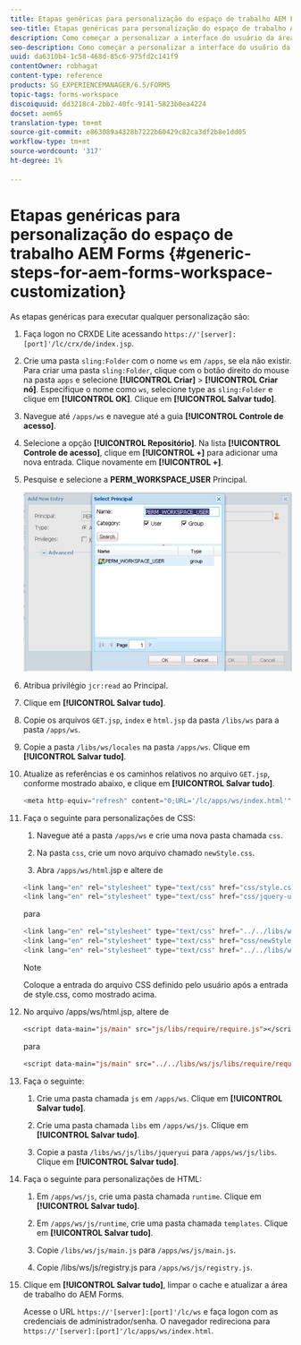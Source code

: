 ```yaml
---
title: Etapas genéricas para personalização do espaço de trabalho AEM Forms
seo-title: Etapas genéricas para personalização do espaço de trabalho AEM Forms
description: Como começar a personalizar a interface do usuário da área de trabalho do AEM Forms.
seo-description: Como começar a personalizar a interface do usuário da área de trabalho do AEM Forms.
uuid: da6310b4-1c58-468d-85c6-975fd2c141f9
contentOwner: robhagat
content-type: reference
products: SG_EXPERIENCEMANAGER/6.5/FORMS
topic-tags: forms-workspace
discoiquuid: dd3218c4-2bb2-40fc-9141-5823b0ea4224
docset: aem65
translation-type: tm+mt
source-git-commit: e863089a4328b7222b60429c82ca3df2b8e1dd05
workflow-type: tm+mt
source-wordcount: '317'
ht-degree: 1%

---
```



# Etapas genéricas para personalização do espaço de trabalho AEM Forms {#generic-steps-for-aem-forms-workspace-customization}

As etapas genéricas para executar qualquer personalização são:

1. Faça logon no CRXDE Lite acessando `https://'[server]:[port]'/lc/crx/de/index.jsp`.
1. Crie uma pasta `sling:Folder` com o nome `ws` em `/apps`, se ela não existir. Para criar uma pasta `sling:Folder`, clique com o botão direito do mouse na pasta `apps` e selecione **[!UICONTROL Criar]** > **[!UICONTROL Criar nó]**. Especifique o nome como `ws`, selecione type as `sling:Folder` e clique em **[!UICONTROL OK]**. Clique em **[!UICONTROL Salvar tudo]**.
1. Navegue até `/apps/ws` e navegue até a guia **[!UICONTROL Controle de acesso]**.
1. Selecione a opção **[!UICONTROL Repositório]**. Na lista **[!UICONTROL Controle de acesso]**, clique em **[!UICONTROL +]** para adicionar uma nova entrada. Clique novamente em **[!UICONTROL +]**.
1. Pesquise e selecione a **PERM_WORKSPACE_USER** Principal.

   ![Selecione o principal PERM_WORKSPACE_USER como parte das etapas genéricas para personalizar a área de trabalho HTML](assets/perm_workspace_user.png)

1. Atribua privilégio `jcr:read` ao Principal.
1. Clique em **[!UICONTROL Salvar tudo]**.
1. Copie os arquivos `GET.jsp`, `index` e `html.jsp` da pasta `/libs/ws` para a pasta `/apps/ws`.
1. Copie a pasta `/libs/ws/locales` na pasta `/apps/ws`. Clique em **[!UICONTROL Salvar tudo]**.
1. Atualize as referências e os caminhos relativos no arquivo `GET.jsp`, conforme mostrado abaixo, e clique em **[!UICONTROL Salvar tudo]**.

   ```javascript
   <meta http-equiv="refresh" content="0;URL='/lc/apps/ws/index.html'" />
   ```

1. Faça o seguinte para personalizações de CSS:

   1. Navegue até a pasta `/apps/ws` e crie uma nova pasta chamada `css`.

   1. Na pasta `css`, crie um novo arquivo chamado `newStyle.css`.

   1. Abra `/apps/ws/html`.jsp e altere de

   ```javascript
   <link lang="en" rel="stylesheet" type="text/css" href="css/style.css" />
   <link lang="en" rel="stylesheet" type="text/css" href="css/jquery-ui.css"/>
   ```

   para

   ```javascript
   <link lang="en" rel="stylesheet" type="text/css" href="../../libs/ws/css/style.css" />
   <link lang="en" rel="stylesheet" type="text/css" href="css/newStyle.css" />
   <link lang="en" rel="stylesheet" type="text/css" href="../../libs/ws/css/jquery-ui.css"/>
   ```

   >[!NOTE]
   >
   >Coloque a entrada do arquivo CSS definido pelo usuário após a entrada de style.css, como mostrado acima.

1. No arquivo /apps/ws/html.jsp, altere de

   ```jsp
   <script data-main="js/main" src="js/libs/require/require.js"></script>
   ```

   para

   ```jsp
   <script data-main="js/main" src="../../libs/ws/js/libs/require/require.js"></script>
   ```

1. Faça o seguinte:

   1. Crie uma pasta chamada `js` em `/apps/ws`. Clique em **[!UICONTROL Salvar tudo]**.

   1. Crie uma pasta chamada `libs` em `/apps/ws/js`. Clique em **[!UICONTROL Salvar tudo]**.

   1. Copie a pasta `/libs/ws/js/libs/jqueryui` para `/apps/ws/js/libs`. Clique em **[!UICONTROL Salvar tudo]**.

1. Faça o seguinte para personalizações de HTML:

   1. Em `/apps/ws/js`, crie uma pasta chamada `runtime`. Clique em **[!UICONTROL Salvar tudo]**.

   1. Em `/apps/ws/js/runtime`, crie uma pasta chamada `templates`. Clique em **[!UICONTROL Salvar tudo]**.

   1. Copie `/libs/ws/js/main.js` para `/apps/ws/js/main.js`.

   1. Copie /libs/ws/js/registry.js para `/apps/ws/js/registry.js`.

1. Clique em **[!UICONTROL Salvar tudo]**, limpar o cache e atualizar a área de trabalho do AEM Forms.

   Acesse o URL `https://'[server]:[port]'/lc/ws` e faça logon com as credenciais de administrador/senha. O navegador redireciona para `https://'[server]:[port]'/lc/apps/ws/index.html`.
